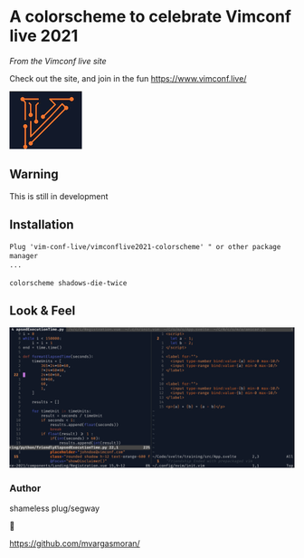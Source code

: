 # A colorscheme to celebrate Vimconf live 2021
_From the Vimconf live site_

Check out the site, and join in the fun
https://www.vimconf.live/

![Vimconf live 2021](img/logo-small.png)

## Warning
This is still in development

## Installation
```VimL
Plug 'vim-conf-live/vimconflive2021-colorscheme' " or other package manager
...

colorscheme shadows-die-twice

```
## Look & Feel

![Vimconf live 2021](img/looks.png)


### Author
shameless plug/segway

🥳

https://github.com/mvargasmoran/


